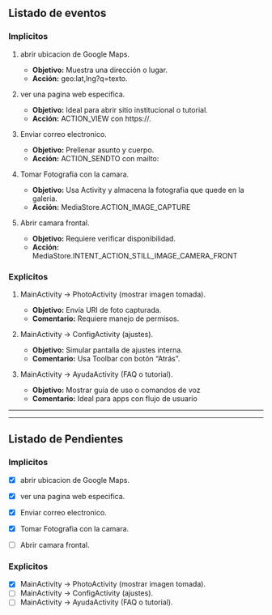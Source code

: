 ## Listado de eventos

### Implicitos
1. abrir ubicacion de Google Maps.
    - **Objetivo:** Muestra una dirección o lugar.
    - **Acción:** geo:lat,lng?q=texto.

2. ver una pagina web especifica.
    - **Objetivo:** Ideal para abrir sitio institucional o tutorial.
    - **Acción:** ACTION_VIEW con https://.
    
3. Enviar correo electronico.
    - **Objetivo:** Prellenar asunto y cuerpo.
    - **Acción:** ACTION_SENDTO con mailto:
    
4. Tomar Fotografia con la camara.
    - **Objetivo:** Usa Activity y almacena la fotografia que quede en la galeria.
    - **Acción:** MediaStore.ACTION_IMAGE_CAPTURE
    
5. Abrir camara frontal.
    - **Objetivo:** Requiere verificar disponibilidad.
    - **Acción:** MediaStore.INTENT_ACTION_STILL_IMAGE_CAMERA_FRONT


### Explicitos
1. MainActivity → PhotoActivity (mostrar imagen tomada).
    - **Objetivo:** Envía URI de foto capturada.
    - **Comentario:** Requiere manejo de permisos.
    
2. MainActivity → ConfigActivity (ajustes).
    - **Objetivo:** Simular pantalla de ajustes interna.
    - **Comentario:** Usa Toolbar con botón “Atrás”.
    
3. MainActivity → AyudaActivity (FAQ o tutorial).
    - **Objetivo:** Mostrar guía de uso o comandos de voz
    - **Comentario:** Ideal para apps con flujo de usuario

---
---

## Listado de Pendientes

### Implicitos
- [X] abrir ubicacion de Google Maps.
- [X] ver una pagina web especifica.
- [X] Enviar correo electronico.
- [X] Tomar Fotografia con la camara.
- [ ] Abrir camara frontal.


### Explicitos
- [X] MainActivity → PhotoActivity (mostrar imagen tomada).
- [ ] MainActivity → ConfigActivity (ajustes).
- [ ] MainActivity → AyudaActivity (FAQ o tutorial).
